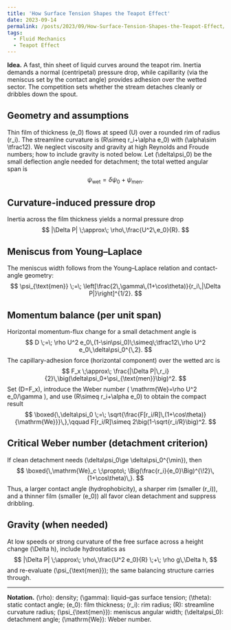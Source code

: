```yaml
---
title: 'How Surface Tension Shapes the Teapot Effect'
date: 2023-09-14
permalink: /posts/2023/09/How-Surface-Tension-Shapes-the-Teapot-Effect/
tags:
  - Fluid Mechanics
  - Teapot Effect
---
```


**Idea.** A fast, thin sheet of liquid curves around the teapot rim. Inertia demands a normal (centripetal) pressure drop, while capillarity (via the meniscus set by the contact angle) provides adhesion over the wetted sector. The competition sets whether the stream detaches cleanly or dribbles down the spout.

Geometry and assumptions
-----
Thin film of thickness \(e_0\) flows at speed \(U\) over a rounded rim of radius \(r_i\). The streamline curvature is \(R\simeq r_i+\alpha e_0\) with \(\alpha\sim \tfrac12\). We neglect viscosity and gravity at high Reynolds and Froude numbers; how to include gravity is noted below. Let \(\delta\psi_0\) be the small deflection angle needed for detachment; the total wetted angular span is
$$
\psi_{\text{wet}}=\delta\psi_0+\psi_{\text{men}}.
$$

Curvature-induced pressure drop
-----
Inertia across the film thickness yields a normal pressure drop
$$
|\Delta P| \;\approx\; \rho\,\frac{U^2\,e_0}{R}.
$$

Meniscus from Young–Laplace
-----
The meniscus width follows from the Young–Laplace relation and contact-angle geometry:
$$
\psi_{\text{men}} \;=\; \left[\frac{2\,\gamma\,(1+\cos\theta)}{r_i\,|\Delta P|}\right]^{1/2}.
$$

Momentum balance (per unit span)
-----
Horizontal momentum-flux change for a small detachment angle is
$$
D \;=\; \rho U^2 e_0\,(1-\sin\psi_0)\;\simeq\;\tfrac12\,\rho U^2 e_0\,\delta\psi_0^{\,2}.
$$
The capillary-adhesion force (horizontal component) over the wetted arc is
$$
F_x \;\approx\; \frac{|\Delta P|\,r_i}{2}\,\big(\delta\psi_0+\psi_{\text{men}}\big)^2.
$$
Set \(D=F_x\), introduce the Weber number \( \mathrm{We}=\rho U^2 e_0/\gamma \), and use \(R\simeq r_i+\alpha e_0\) to obtain the compact result
$$
\boxed{\,\delta\psi_0 \;=\; \sqrt{\frac{F[r_i/R]\,(1+\cos\theta)}{\mathrm{We}}}\,},\qquad 
F[r_i/R]\simeq 2\big(1-\sqrt{r_i/R}\big)^2.
$$

Critical Weber number (detachment criterion)
-----
If clean detachment needs \(\delta\psi_0\ge \delta\psi_0^{\min}\), then
$$
\boxed{\,\mathrm{We}_c \;\propto\; \Big(\frac{r_i}{e_0}\Big)^{\!2}\,(1+\cos\theta)\,}.
$$
Thus, a larger contact angle (hydrophobicity), a sharper rim (smaller \(r_i\)), and a thinner film (smaller \(e_0\)) all favor clean detachment and suppress dribbling.

Gravity (when needed)
-----
At low speeds or strong curvature of the free surface across a height change \(\Delta h\), include hydrostatics as
$$
|\Delta P| \;\approx\; \rho\,\frac{U^2 e_0}{R} \;+\; \rho g\,\Delta h,
$$
and re-evaluate \(\psi_{\text{men}}\); the same balancing structure carries through.

---

**Notation.** \(\rho\): density; \(\gamma\): liquid–gas surface tension; \(\theta\): static contact angle; \(e_0\): film thickness; \(r_i\): rim radius; \(R\): streamline curvature radius; \(\psi_{\text{men}}\): meniscus angular width; \(\delta\psi_0\): detachment angle; \(\mathrm{We}\): Weber number.
